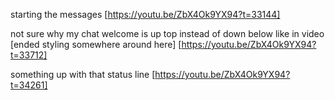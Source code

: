 starting the messages
[https://youtu.be/ZbX4Ok9YX94?t=33144]

not sure why my chat welcome is up top instead of down below like in video
[ended styling somewhere around here]
[https://youtu.be/ZbX4Ok9YX94?t=33712]

something up with that status line
[https://youtu.be/ZbX4Ok9YX94?t=34261]
